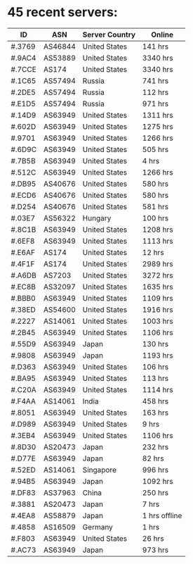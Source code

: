 # 45 recent servers:

| ID | ASN | Server Country | Online |
| ------ | ------ | ------ | ------ |
| #.3769 | AS46844 | United States | 141 hrs |
| #.9AC4 | AS53889 | United States | 3340 hrs |
| #.7CCE | AS174 | United States | 3340 hrs |
| #.1C65 | AS57494 | Russia | 741 hrs |
| #.2DE5 | AS57494 | Russia | 112 hrs |
| #.E1D5 | AS57494 | Russia | 971 hrs |
| #.14D9 | AS63949 | United States | 1311 hrs |
| #.602D | AS63949 | United States | 1275 hrs |
| #.9701 | AS63949 | United States | 1266 hrs |
| #.6D9C | AS63949 | United States | 505 hrs |
| #.7B5B | AS63949 | United States | 4 hrs |
| #.512C | AS63949 | United States | 1266 hrs |
| #.DB95 | AS40676 | United States | 580 hrs |
| #.ECD6 | AS40676 | United States | 580 hrs |
| #.D254 | AS40676 | United States | 581 hrs |
| #.03E7 | AS56322 | Hungary | 100 hrs |
| #.8C1B | AS63949 | United States | 1208 hrs |
| #.6EF8 | AS63949 | United States | 1113 hrs |
| #.E6AF | AS174 | United States | 12 hrs |
| #.4F1F | AS174 | United States | 2989 hrs |
| #.A6DB | AS7203 | United States | 3272 hrs |
| #.EC8B | AS32097 | United States | 1635 hrs |
| #.BBB0 | AS63949 | United States | 1109 hrs |
| #.38ED | AS54600 | United States | 1916 hrs |
| #.2227 | AS14061 | United States | 1003 hrs |
| #.2B45 | AS63949 | United States | 1106 hrs |
| #.55D9 | AS63949 | Japan | 130 hrs |
| #.9808 | AS63949 | Japan | 1193 hrs |
| #.D363 | AS63949 | United States | 106 hrs |
| #.BA95 | AS63949 | United States | 113 hrs |
| #.C20A | AS63949 | United States | 1114 hrs |
| #.F4AA | AS14061 | India | 458 hrs |
| #.8051 | AS63949 | United States | 163 hrs |
| #.D989 | AS63949 | United States | 9 hrs |
| #.3EB4 | AS63949 | United States | 1106 hrs |
| #.8D30 | AS20473 | Japan | 232 hrs |
| #.D77E | AS63949 | Japan | 82 hrs |
| #.52ED | AS14061 | Singapore | 996 hrs |
| #.94B5 | AS63949 | Japan | 1092 hrs |
| #.DF83 | AS37963 | China | 250 hrs |
| #.3881 | AS20473 | Japan | 7 hrs |
| #.4EA8 | AS58879 | Japan | 1 hrs offline |
| #.4858 | AS16509 | Germany | 1 hrs |
| #.F803 | AS63949 | United States | 26 hrs |
| #.AC73 | AS63949 | Japan | 973 hrs |

